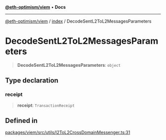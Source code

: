 [**@eth-optimism/viem**](../../README.md) • **Docs**

***

[@eth-optimism/viem](../../README.md) / [index](../README.md) / DecodeSentL2ToL2MessagesParameters

# DecodeSentL2ToL2MessagesParameters

> **DecodeSentL2ToL2MessagesParameters**: `object`

## Type declaration

### receipt

> **receipt**: `TransactionReceipt`

## Defined in

[packages/viem/src/utils/l2ToL2CrossDomainMessenger.ts:31](https://github.com/ethereum-optimism/ecosystem/blob/8c869dbb3cc282dd35a61a60d7a8a9cae4a14cae/packages/viem/src/utils/l2ToL2CrossDomainMessenger.ts#L31)

